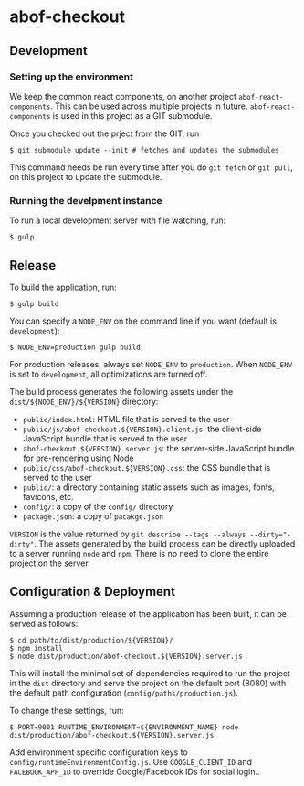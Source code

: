 # abof-checkout

## Development

### Setting up the environment

We keep the common react components, on another project `abof-react-components`. This can be used across multiple projects in future. `abof-react-components` is used in this project as a GIT submodule.

Once you checked out the prject from the GIT, run

    $ git submodule update --init # fetches and updates the submodules

This command needs be run every time after you do `git fetch` or `git pull`, on this project to update the submodule.

### Running the develpment instance

To run a local development server with file watching, run:

    $ gulp

## Release

To build the application, run:

    $ gulp build

You can specify a `NODE_ENV` on the command line if you want (default is `development`):

    $ NODE_ENV=production gulp build

For production releases, always set `NODE_ENV` to `production`. When `NODE_ENV` is set to `development`, all
optimizations are turned off.

The build process generates the following assets under the `dist/${NODE_ENV}/${VERSION}` directory:

- `public/index.html`: HTML file that is served to the user
- `public/js/abof-checkout.${VERSION}.client.js`: the client-side JavaScript bundle that is served to the user
- `abof-checkout.${VERSION}.server.js`: the server-side JavaScript bundle for pre-rendering using Node
- `public/css/abof-checkout.${VERSION}.css`: the CSS bundle that is served to the user
- `public/`: a directory containing static assets such as images, fonts, favicons, etc.
- `config/`: a copy of the `config/` directory
- `package.json`: a copy of `pacakge.json`

`VERSION` is the value returned by `git describe --tags --always --dirty="-dirty"`. The assets generated by the build
process can be directly uploaded to a server running `node` and `npm`. There is no need to clone the entire project
on the server.

## Configuration & Deployment

Assuming a production release of the application has been built, it can be served as follows:

    $ cd path/to/dist/production/${VERSION}/
    $ npm install
    $ node dist/production/abof-checkout.${VERSION}.server.js

This will install the minimal set of dependencies required to run the project in the `dist` directory and serve the
project on the default port (8080) with the default path configuration (`config/paths/production.js`).

To change these settings, run:

    $ PORT=9001 RUNTIME_ENVIRONMENT=${ENVIRONMENT_NAME} node dist/production/abof-checkout.${VERSION}.server.js

Add environment specific configuration keys to `config/runtimeEnvironmentConfig.js`. Use `GOOGLE_CLIENT_ID`
and `FACEBOOK_APP_ID` to override Google/Facebook IDs for social login..
